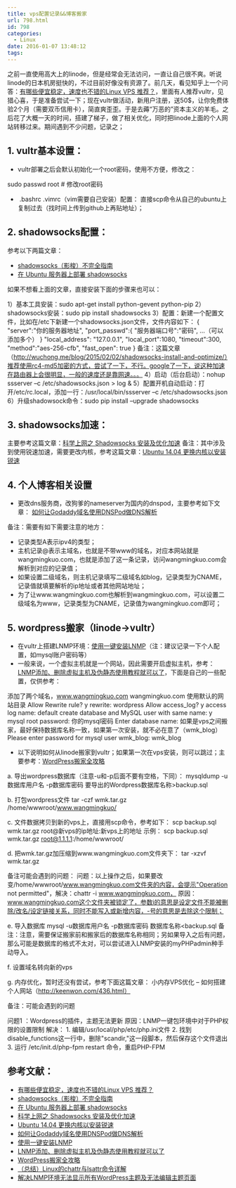 ```yaml
---
title: vps配置记录&&博客搬家
url: 798.html
id: 798
categories:
  - Linux
date: 2016-01-07 13:48:12
tags:
---
```


之前一直使用高大上的linode，但是经常会无法访问，一直让自己很不爽。听说linode的日本机房挺快的，不过目前好像没有资源了。前几天，看见知乎上一个问答：[有哪些便宜稳定，速度也不错的Linux VPS 推荐？](https://www.zhihu.com/question/20800554/answer/71397836)，里面有人推荐vultr，见猎心喜，于是准备尝试一下；现在vultr做活动，新用户注册，送50$，让你免费体验2个月（需要双币信用卡），简直爽歪歪。于是去薅“万恶的”资本主义的羊毛。之后花了大概一天的时间，搭建了梯子，做了相关优化，同时把linode上面的个人网站转移过来。期间遇到不少问题，记录之；

1\. vultr基本设置：
--------------

*   vultr部署之后会默认初始化一个root密码，使用不方便，修改之：

sudo passwd root # 修改root密码

*    .bashrc .vimrc（vim需要自己安装）配置： 直接scp命令从自己的ubuntu上复制过去（找时间上传到github上再贴地址）；

2\. shadowsocks配置：
------------------

参考以下两篇文章：

*   [shadowsocks（影梭）不完全指南](http://www.auooo.com/2015/06/26/shadowsocks%EF%BC%88%E5%BD%B1%E6%A2%AD%EF%BC%89%E4%B8%8D%E5%AE%8C%E5%85%A8%E6%8C%87%E5%8D%97/)
*   [在 Ubuntu 服务器上部署 shadowsocks](http://felixqu.com/2014/06/23/setup-shadowsocks-on-ubuntu/)

如果不想看上面的文章，直接安装下面的步骤来也可以：

1）基本工具安装：sudo apt-get install python-gevent python-pip
2）shadowsocks安装：sudo pip install shadowsocks
3）配置：新建一个配置文件，比如在/etc下新建一个shadowsocks.json文件，文件内容如下：
{
"server":"你的服务器地址",
"port_passwd":{
"服务器端口号":"密码",
...（可以添加多个）
}
"local_address": "127.0.0.1",
"local_port":1080,
"timeout":300,
"method":"aes-256-cfb",
"fast_open": true
}
备注：这篇文章（http://wuchong.me/blog/2015/02/02/shadowsocks-install-and-optimize/）推荐使用rc4-md5加密的方式，尝试了一下，不行。google了一下，说这种加速在路由器上会很明显，一般的速度还是靠网速。。。
4）启动（后台启动）：nohup ssserver –c /etc/shadowsocks.json > log &
5）配置开机自动启动：打开/etc/rc.local，添加一行：/usr/local/bin/ssserver –c /etc/shadowsocks.json
6）升级shadowsock命令：sudo pip install –upgrade shadowsocks

3\. shadowsocks加速：
------------------

主要参考这篇文章：[科学上网之 Shadowsocks 安装及优化加速](http://wuchong.me/blog/2015/02/02/shadowsocks-install-and-optimize/) 备注：其中涉及到使用锐速加速，需要更改内核，参考这篇文章：[Ubuntu 14.04 更换内核以安装锐速](https://prinzeugen.net/ubuntu-14-04-change-kernel-to-install-serverspeeder/)

4\. 个人博客相关设置
------------

*   更改dns服务商，改狗爹的nameserver为国内的dnspod，主要参考如下文章： [如何让Godaddy域名使用DNSPod做DNS解析](http://bigc.at/godaddy-domain-dnspod-dns.orz)

备注：需要有如下需要注意的地方：

*   记录类型A表示ipv4的类型；
*   主机记录@表示主域名，也就是不带www的域名，对应本网站就是wangmingkuo.com，也就是添加了这一条记录，访问wangmingkuo.com会解析到对应的记录值；
*   如果设置二级域名，则主机记录填写二级域名如blog，记录类型为CNAME，记录值就填要解析的ip地址或者其他网站地址；
*   为了让www.wangmingkuo.com也解析到wangmingkuo.com，可以设置二级域名为www，记录类型为CNAME，记录值为wangmingkuo.com即可；

5\. wordpress搬家（linode->vultr）
------------------------------

*   在vultr上搭建LNMP环境：[使用一键安装LNMP](http://lnmp.org/install.html)（注：建议记录一下个人配置，如mysql账户密码等）
*   一般来说，一个虚拟主机就是一个网站，因此需要开启虚拟主机，参考：[LNMP添加、删除虚拟主机及伪静态使用教程就可以了](http://lnmp.org/faq/lnmp-vhost-add-howto.html)，下面是自己的一些配置，仅供参考：

添加了两个域名，www.wangmingkuo.com wangmingkuo.com 
使用默认的网站目录
Allow Rewrite rule? y
rewrite: wordpress
Allow access_log? y
access log name: default
create database and MySQL user with same name: y
mysql root password: 你的mysql密码
Enter database name: 如果是vps之间搬家，最好保持数据库名称一致，如果第一次安装，就不必在意了（wmk_blog）
Please enter password for mysql user wmk\_blog: wmk\_blog

*   以下说明如何从linode搬家到vultr；如果第一次在vps安装，则可以跳过；主要参考：[WordPress搬家全攻略](http://now4live.com/wordpress%E6%90%AC%E5%AE%B6%E5%85%A8%E6%94%BB%E7%95%A5/)

a. 导出wordpress数据库（注意-u和-p后面不要有空格，下同）：
mysqldump -u数据库用户名 -p数据库密码 要导出的Wordpress数据库名称>backup.sql

b. 打包wordpress文件
tar -czf wmk.tar.gz /home/wwwroot/www.wangmingkuo/

c. 文件数据拷贝到新的vps上，直接用scp命令，参考如下：
scp backup.sql wmk.tar.gz root@新vps的ip地址:新vps上的地址
示例：
scp backup.sql wmk.tar.gz root@1.1.1.1:/home/wwwroot/

d. 把wmk.tar.gz加压缩到www.wangmingkuo.com文件夹下：
tar -xzvf wmk.tar.gz

备注可能会遇到的问题：
问题：以上操作之后，如果要改变/home/wwwroot/www.wangmingkuo.com文件夹的内容，会提示"Operation not permitted"，解决：chattr -i www.wangmingkuo.com，
原因：www.wangmingkuo.com这个文件夹被锁定了，参数i的意思是设定文件不能被删除/改名/设定链接关系，同时不能写入或新增内容，-号的意思是去除这个限制；

e. 导入数据库
mysql -u数据库用户名 -p数据库密码 数据库名称<backup.sql
备注：注意，需要保证搬家前和搬家后的数据库名称相同；另如果导入之后有问题，那么可能是数据库的格式不太对，可以尝试进入LNMP安装的myPHPadmin种手动导入。

f. 设置域名转向新的vps

g. 内存优化，暂时还没有尝试，参考下面这篇文章：
小内存VPS优化 – 如何搭建个人网站（http://keenwon.com/436.html）

备注：可能会遇到的问题

问题1 ：Wordpress的插件，主题无法更新
原因：LNMP一键包环境中对于PHP权限的设置限制
解决：
1\. 编辑/usr/local/php/etc/php.ini文件
2\. 找到disable_functions这一行中，删除"scandir,"这一段脚本，然后保存这个文件退出
3\. 运行 /etc/init.d/php-fpm restart 命令，重启PHP-FPM

参考文献：
-----

*   [有哪些便宜稳定，速度也不错的Linux VPS 推荐？](https://www.zhihu.com/question/20800554/answer/71397836)
*   [shadowsocks（影梭）不完全指南](http://www.auooo.com/2015/06/26/shadowsocks%EF%BC%88%E5%BD%B1%E6%A2%AD%EF%BC%89%E4%B8%8D%E5%AE%8C%E5%85%A8%E6%8C%87%E5%8D%97/)
*   [在 Ubuntu 服务器上部署 shadowsocks](http://felixqu.com/2014/06/23/setup-shadowsocks-on-ubuntu/)
*   [科学上网之 Shadowsocks 安装及优化加速](http://wuchong.me/blog/2015/02/02/shadowsocks-install-and-optimize/)
*   [Ubuntu 14.04 更换内核以安装锐速](https://prinzeugen.net/ubuntu-14-04-change-kernel-to-install-serverspeeder/)
*   [如何让Godaddy域名使用DNSPod做DNS解析](http://bigc.at/godaddy-domain-dnspod-dns.orz)
*   [使用一键安装LNMP](http://lnmp.org/install.html)
*   [LNMP添加、删除虚拟主机及伪静态使用教程就可以了](http://lnmp.org/faq/lnmp-vhost-add-howto.html)
*   [WordPress搬家全攻略](http://now4live.com/wordpress%E6%90%AC%E5%AE%B6%E5%85%A8%E6%94%BB%E7%95%A5/)
*   [（总结）Linux的chattr与lsattr命令详解](http://www.ha97.com/5172.html)
*   [解决LNMP环境无法显示所有WordPress主题及无法编辑主题页面](http://www.itbulu.com/lnmp-scandir.html)